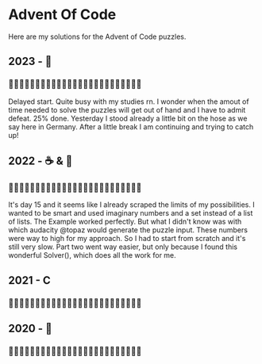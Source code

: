 # Advent Of Code

Here are my solutions for the Advent of Code puzzles.
## 2023 - 🐍
### 🎄🎄🎄🎄🎄🎄🎄🎄🎄🎄🎄🌲🌲🌲🌲🌲🌲🌲🌲🌲🌲🌲🌲🌲🌲
Delayed start. Quite busy with my studies rn. I wonder when the amout of time needed to solve the puzzles will get out of hand and I have to admit defeat.
25% done. Yesterday I stood already a little bit on the hose as we say here in Germany. 
After a little break I am continuing and trying to catch up!
## 2022 - ☕ & 🐍
### 🎄🎄🎄🎄🎄🎄🎄🎄🎄🎄🎄🎄🎄🎄🎄🎄🎄🌲🌲🎄🌲🌲🌲🌲🌲
It's day 15 and it seems like I already scraped the limits of my possibilities. I wanted to be smart and used imaginary numbers and a set instead of a list of lists. The Example worked perfectly. But what I didn't know was with which audacity @topaz would generate the puzzle input. These numbers were way to high for my approach. So I had to start from scratch and it's still very slow. Part two went way easier, but only because I found this wonderful Solver(), which does all the work for me.
## 2021 - C 
### 🎄🎄🎄🎄🎄🌲🌲🌲🌲🌲🌲🌲🌲🌲🌲🌲🌲🌲🌲🌲🌲🌲🌲🌲🌲
## 2020 - 🐍
### 🎄🎄🌲🌲🌲🌲🌲🌲🌲🌲🌲🌲🌲🌲🌲🌲🌲🌲🌲🌲🌲🌲🌲🌲🌲
